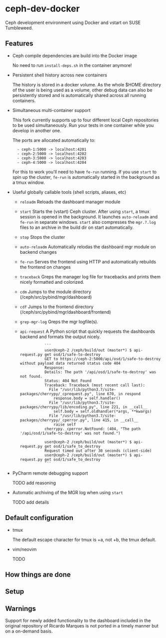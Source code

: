# ceph-dev-docker

Ceph development environment using Docker and vstart on SUSE Tumbleweed.

## Features

- Ceph compile dependencies are build into the Docker image

    No need to run `install-deps.sh` in the container anymore!

- Persistent shell history across new containers

    The history is stored in a docker volume. As the whole $HOME directory of
    the user is being used as a volume, other debug data can also be
    persistently stored and is automatically shared across all running
    containers.

- Simultaneous multi-container support

    This fork currently supports up to four different local Ceph repositories
    to be used simultaneously. Run your tests in one container while you
    develop in another one.

    The ports are allocated automatically to:

        - ceph-1:5000 -> localhost:4201
        - ceph-2:5000 -> localhost:4202
        - ceph-3:5000 -> localhost:4203
        - ceph-4:5000 -> localhost:4204

    For this to work you'll need to have `fe-run` running.  If you use `start`
    to spin up the cluster, `fe-run` is automatically started in the
    background as a tmux window.

- Useful globally callable tools (shell scripts, aliases, etc)

    - `reloadm`      Reloads the dashboard manager module
    - `start`        Starts the (vstart) Ceph cluster. After using `start`, a
                     tmux session is opened in the background. It launches
                     `auto-reloadm` and `fe-run` in separate windows. `start`
                     also compresses the `mgr.?.log` files to an archive in
                     the build dir on start automatically.
    - `stop`         Stops the cluster
    - `auto-reloadm` Automatically relodas the dashboard mgr module on
                     backend changes
    - `fe-run`       Serves the frontend using HTTP and automatically rebuilds
                     the frontend on changes
    - `traceback`    Greps the manager log file for tracebacks and prints them
                     nicely formatted and colorized.
    - `cdm`          Jumps to the module directory
                         (/ceph/src/pybind/mgr/dashboard)
    - `cdf`          Jumps to the frontend directory
                         (/ceph/src/pybind/mgr/dashboard/frontend)
    - `grep-mgr-log` Greps the mgr logfile(s).
    - `api-request`  A Python script that quickly requests the dashboards
                     backend and formats the output nicely.

                     ```
                     user@ceph-2 /ceph/build/out (master*) $ api-request.py get osd/1/safe-to-destroy
                     GET to https://ceph-2:5000/api/osd/1/safe-to-destroy without payload data returned status code 404                                                                                            
                     Response:
                     Details: The path '/api/osd/1/safe-to-destroy' was not found.
                     Status: 404 Not Found
                     Traceback: Traceback (most recent call last):
                       File "/usr/lib/python3.7/site-packages/cherrypy/_cprequest.py", line 670, in respond
                         response.body = self.handler()
                       File "/usr/lib/python3.7/site-packages/cherrypy/lib/encoding.py", line 221, in __call__
                         self.body = self.oldhandler(*args, **kwargs)
                       File "/usr/lib/python3.7/site-packages/cherrypy/_cperror.py", line 415, in __call__
                         raise self
                     cherrypy._cperror.NotFound: (404, "The path '/api/osd/1/safe-to-destroy' was not found.")

                     user@ceph-2 /ceph/build/out (master*) $ api-request.py get osd/1/safe_to_destroy
                     Request timed out after 30 seconds (client-side)
                     user@ceph-2 /ceph/build/out (master*) $ api-request.py get osd/1/safe_to_destroy
                     ```

- PyCharm remote debugging support

    TODO add reasoning

- Automatic archiving of the MGR log when using `start`

    TODO add details

## Default configuration

- tmux

    The default escape character for tmux is <ctrl>+a, not <ctrl>+b, the tmux
    default.

- vim/neovim
    
    TODO 


## How things are done

## Setup

## Warnings

Support for newly added functionality to the dashboard included in the original
repository of Ricardo Marques is not ported in a timely manner but on a
on-demand basis.
